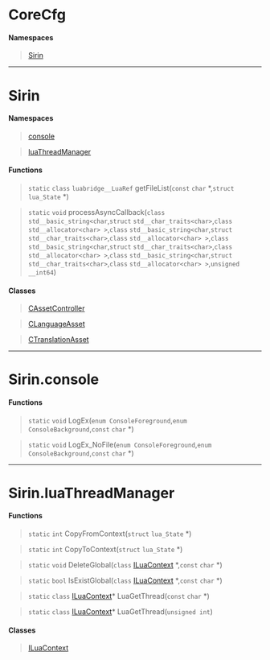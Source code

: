 # CoreCfg
 
#### Namespaces
 
> [Sirin](lua/threads/CoreCfg.md#Sirin)
 
---
# Sirin
 
#### Namespaces
 
> [console](lua/threads/CoreCfg.md#Sirinconsole)
 
> [luaThreadManager](lua/threads/CoreCfg.md#SirinluaThreadManager)
 
#### Functions
 
> `static` `class` `luabridge__LuaRef` getFileList(`const` `char` *,`struct` `lua_State` *)
 
> `static` `void` processAsyncCallback(`class` `std__basic_string<char`,`struct` `std__char_traits<char>`,`class` `std__allocator<char> >`,`class` `std__basic_string<char`,`struct` `std__char_traits<char>`,`class` `std__allocator<char> >`,`class` `std__basic_string<char`,`struct` `std__char_traits<char>`,`class` `std__allocator<char> >`,`class` `std__basic_string<char`,`struct` `std__char_traits<char>`,`class` `std__allocator<char> >`,`unsigned __int64`)
 
#### Classes
 
> [CAssetController](lua/classes/CAssetController.md)
 
> [CLanguageAsset](lua/classes/CLanguageAsset.md)
 
> [CTranslationAsset](lua/classes/CTranslationAsset.md)
 
---
# Sirin.console
 
#### Functions
 
> `static` `void` LogEx(`enum ConsoleForeground`,`enum ConsoleBackground`,`const` `char` *)
 
> `static` `void` LogEx_NoFile(`enum ConsoleForeground`,`enum ConsoleBackground`,`const` `char` *)
 
---
# Sirin.luaThreadManager
 
#### Functions
 
> `static` `int` CopyFromContext(`struct` `lua_State` *)
 
> `static` `int` CopyToContext(`struct` `lua_State` *)
 
> `static` `void` DeleteGlobal(`class` [ILuaContext](lua/classes/ILuaContext.md) *,`const` `char` *)
 
> `static` `bool` IsExistGlobal(`class` [ILuaContext](lua/classes/ILuaContext.md) *,`const` `char` *)
 
> `static` `class` [ILuaContext](lua/classes/ILuaContext.md)* LuaGetThread(`const` `char` *)
 
> `static` `class` [ILuaContext](lua/classes/ILuaContext.md)* LuaGetThread(`unsigned int`)
 
#### Classes
 
> [ILuaContext](lua/classes/ILuaContext.md)
 

